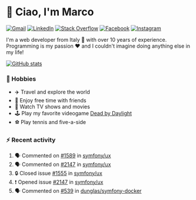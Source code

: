 # 👋 Ciao, I'm Marco

[![Gmail](https://img.shields.io/badge/Gmail-%23BB001B?style=flat-square&logo=gmail&logoColor=white)](mailto:gremo1982@gmail.com)
[![LinkedIn](https://img.shields.io/badge/LinkedIn-%230e76a8?style=flat-square&logo=linkedin)](https://www.linkedin.com/in/marco-polichetti)
[![Stack Overflow](https://img.shields.io/stackexchange/stackoverflow/r/220180?style=flat&logo=stackoverflow&label=Stack%20Overflow&color=%23F47F24)](https://stackoverflow.com/users/220180)
[![Facebook](https://img.shields.io/badge/-Facebook-%234267B2?style=flat-square&logo=facebook&logoColor=white)](https://www.facebook.com/marco.poliketti)
[![Instagram](https://img.shields.io/badge/-Instagram-%23C13584?style=flat-square&logo=instagram&logoColor=white)](https://www.instagram.com/marco.gremo)

I'm a web developer from Italy 🍕 with over 10 years of experience. Programming is my passion ❤️ and I couldn't imagine doing anything else in my life!

[![GitHub stats](https://github-readme-stats.vercel.app/api?username=gremo&show_icons=true&rank_icon=github&theme=transparent)](https://github.com/anuraghazra/github-readme-stats)

### 📅 Hobbies

- ✈️ Travel and explore the world
- 🍻 Enjoy free time with friends
- 🎥 Watch TV shows and movies
- 🕹️ Play my favorite videogame [Dead by Daylight](https://deadbydaylight.com)
- ⚽ Play tennis and five-a-side

### ⚡ Recent activity

<!--START_SECTION:activity-->
1. 🗣 Commented on [#1589](https://github.com/symfony/ux/issues/1589#issuecomment-2344875445) in [symfony/ux](https://github.com/symfony/ux)
2. 🗣 Commented on [#2147](https://github.com/symfony/ux/issues/2147#issuecomment-2344799015) in [symfony/ux](https://github.com/symfony/ux)
3. 🔒 Closed issue [#1555](https://github.com/symfony/ux/issues/1555) in [symfony/ux](https://github.com/symfony/ux)
4. ❗ Opened issue [#2147](https://github.com/symfony/ux/issues/2147) in [symfony/ux](https://github.com/symfony/ux)
5. 🗣 Commented on [#539](https://github.com/dunglas/symfony-docker/issues/539#issuecomment-2340640157) in [dunglas/symfony-docker](https://github.com/dunglas/symfony-docker)
<!--END_SECTION:activity-->
